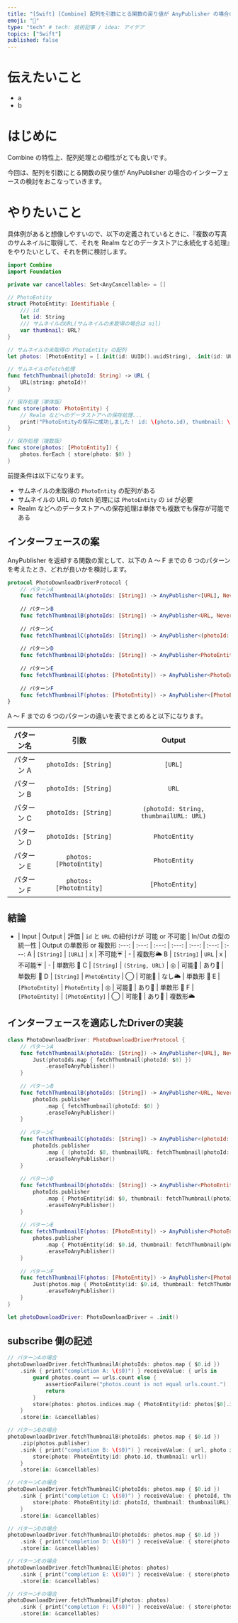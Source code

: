 ```yaml
---
title: "[Swift] [Combine] 配列を引数にとる関数の戻り値が AnyPublisher の場合のインターフェースの検討"
emoji: "🌾"
type: "tech" # tech: 技術記事 / idea: アイデア
topics: ["Swift"]
published: false
---
```


# 伝えたいこと

- a
- b

# はじめに

Combine の特性上、配列処理との相性がとても良いです。

今回は、配列を引数にとる関数の戻り値が AnyPublisher の場合のインターフェースの検討をおこなっていきます。

# やりたいこと

具体例があると想像しやすいので、以下の定義されているときに、『複数の写真のサムネイルに取得して、それを Realm などのデータストアに永続化する処理』をやりたいとして、それを例に検討します。


```swift
import Combine
import Foundation

private var cancellables: Set<AnyCancellable> = []

// PhotoEntity
struct PhotoEntity: Identifiable {
    /// id
    let id: String
    /// サムネイルのURL(サムネイルの未取得の場合は nil)
    var thumbnail: URL?
}

// サムネイルの未取得の PhotoEntity の配列
let photos: [PhotoEntity] = [.init(id: UUID().uuidString), .init(id: UUID().uuidString)]

// サムネイルのfetch処理
func fetchThumbnail(photoId: String) -> URL {
    URL(string: photoId)!
}

// 保存処理（単体版）
func store(photo: PhotoEntity) {
    // Realm などへのデータストアへの保存処理...
    print("PhotoEntityの保存に成功しました！ id: \(photo.id), thumbnail: \(String(describing: photo.thumbnail))")
}

// 保存処理（複数版）
func store(photos: [PhotoEntity]) {
    photos.forEach { store(photo: $0) }
}
```

前提条件は以下になります。

- サムネイルの未取得の `PhotoEntity` の配列がある
- サムネイルの URL の fetch 処理には `PhotoEntity` の `id` が必要
- Realm などへのデータストアへの保存処理は単体でも複数でも保存が可能である

## インターフェースの案

AnyPublisher を返却する関数の案として、以下の A 〜 F までの 6 つのパターンを考えたとき、どれが良いかを検討します。

```swift
protocol PhotoDownloadDriverProtocol {
    // パターンA
    func fetchThumbnailA(photoIds: [String]) -> AnyPublisher<[URL], Never>
    
    // パターンB
    func fetchThumbnailB(photoIds: [String]) -> AnyPublisher<URL, Never>
    
    // パターンC
    func fetchThumbnailC(photoIds: [String]) -> AnyPublisher<(photoId: String, thumbnailURL: URL), Never>
    
    // パターンD
    func fetchThumbnailD(photoIds: [String]) -> AnyPublisher<PhotoEntity, Never>
    
    // パターンE
    func fetchThumbnailE(photos: [PhotoEntity]) -> AnyPublisher<PhotoEntity, Never>
    
    // パターンF
    func fetchThumbnailF(photos: [PhotoEntity]) -> AnyPublisher<[PhotoEntity], Never>
}
```

A 〜 F までの 6 つのパターンの違いを表でまとめると以下になります。

| パターン名 | 引数                    | Output                                 | 
| :--------: | :---------------------: | :------------------------------------: | 
| パターン A  | `photoIds: [String]`    | `[URL]`                                | 
| パターン B  | `photoIds: [String]`    | `URL`                                  | 
| パターン C  | `photoIds: [String]`    | `(photoId: String, thumbnailURL: URL)` | 
| パターン D  | `photoIds: [String]`    | `PhotoEntity`                          | 
| パターン E  | `photos: [PhotoEntity]` | `PhotoEntity`                          | 
| パターン F  | `photos: [PhotoEntity]` | `[PhotoEntity]`                        | 
## 結論

- | Input | Output | 評価 | `id` と `URL` の紐付けが 可能 or 不可能 | In/Out の型の統一性 | Output の単数形 or 複数形
:---: | :---: | :---: | :---: | :---: | :---: | :---:
A | `[String]` | `[URL]` | x | 不可能☔️ | - | 複数形🌥
B | `[String]` | `URL` | x | 不可能☔️ | - | 単数形 🌟
C | `[String]` | `(String, URL)` | ◎ | 可能🌟 | あり🌟 | 単数形 🌟
D | `[String]` | `PhotoEntity` | ◯ | 可能🌟 | なし🌥 | 単数形 🌟
E | `[PhotoEntity]` | `PhotoEntity` | ◎ | 可能🌟 | あり🌟 | 単数形 🌟
F | `[PhotoEntity]` | `[PhotoEntity]` | ◯ | 可能🌟 | あり🌟 | 複数形🌥

## インターフェースを適応したDriverの実装

```swift
class PhotoDownloadDriver: PhotoDownloadDriverProtocol {
    // パターンA
    func fetchThumbnailA(photoIds: [String]) -> AnyPublisher<[URL], Never> {
        Just(photoIds.map { fetchThumbnail(photoId: $0) })
            .eraseToAnyPublisher()
    }
    
    // パターンB
    func fetchThumbnailB(photoIds: [String]) -> AnyPublisher<URL, Never> {
        photoIds.publisher
            .map { fetchThumbnail(photoId: $0) }
            .eraseToAnyPublisher()
    }
    
    // パターンC
    func fetchThumbnailC(photoIds: [String]) -> AnyPublisher<(photoId: String, thumbnailURL: URL), Never> {
        photoIds.publisher
            .map { (photoId: $0, thumbnailURL: fetchThumbnail(photoId: $0)) }
            .eraseToAnyPublisher()
    }
    
    // パターンD
    func fetchThumbnailD(photoIds: [String]) -> AnyPublisher<PhotoEntity, Never> {
        photoIds.publisher
            .map { PhotoEntity(id: $0, thumbnail: fetchThumbnail(photoId: $0)) }
            .eraseToAnyPublisher()
    }
    
    // パターンE
    func fetchThumbnailE(photos: [PhotoEntity]) -> AnyPublisher<PhotoEntity, Never> {
        photos.publisher
            .map { PhotoEntity(id: $0.id, thumbnail: fetchThumbnail(photoId: $0.id)) }
            .eraseToAnyPublisher()
    }
    
    // パターンF
    func fetchThumbnailF(photos: [PhotoEntity]) -> AnyPublisher<[PhotoEntity], Never> {
        Just(photos.map { PhotoEntity(id: $0.id, thumbnail: fetchThumbnail(photoId: $0.id)) })
            .eraseToAnyPublisher()
    }
}

let photoDownloadDriver: PhotoDownloadDriver = .init()
```

## subscribe 側の記述

```swift
// パターンAの場合
photoDownloadDriver.fetchThumbnailA(photoIds: photos.map { $0.id })
    .sink { print("completion A: \($0)") } receiveValue: { urls in
        guard photos.count == urls.count else {
            assertionFailure("photos.count is not equal urls.count.")
            return
        }
        store(photos: photos.indices.map { PhotoEntity(id: photos[$0].id, thumbnail: urls[$0]) })
    }
    .store(in: &cancellables)

// パターンBの場合
photoDownloadDriver.fetchThumbnailB(photoIds: photos.map { $0.id })
    .zip(photos.publisher)
    .sink { print("completion B: \($0)") } receiveValue: { url, photo in
        store(photo: PhotoEntity(id: photo.id, thumbnail: url))
    }
    .store(in: &cancellables)

// パターンCの場合
photoDownloadDriver.fetchThumbnailC(photoIds: photos.map { $0.id })
    .sink { print("completion C: \($0)") } receiveValue: { photoId, thumbnailURL in
        store(photo: PhotoEntity(id: photoId, thumbnail: thumbnailURL))
    }
    .store(in: &cancellables)

// パターンDの場合
photoDownloadDriver.fetchThumbnailD(photoIds: photos.map { $0.id })
    .sink { print("completion D: \($0)") } receiveValue: { store(photo: $0) }
    .store(in: &cancellables)

// パターンEの場合
photoDownloadDriver.fetchThumbnailE(photos: photos)
    .sink { print("completion E: \($0)") } receiveValue: { store(photo: $0) }
    .store(in: &cancellables)

// パターンFの場合
photoDownloadDriver.fetchThumbnailF(photos: photos)
    .sink { print("completion F: \($0)") } receiveValue: { store(photos: $0) }
    .store(in: &cancellables)
```